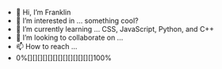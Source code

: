 - 👋 Hi, I’m Franklin
- 👀 I’m interested in ... something cool?
- 🌱 I’m currently learning ...  CSS, JavaScript, Python, and C++
- 💞️ I’m looking to collaborate on ...
- 📫 How to reach ...
-  0%[][][][][][][][][][][][][]100%
